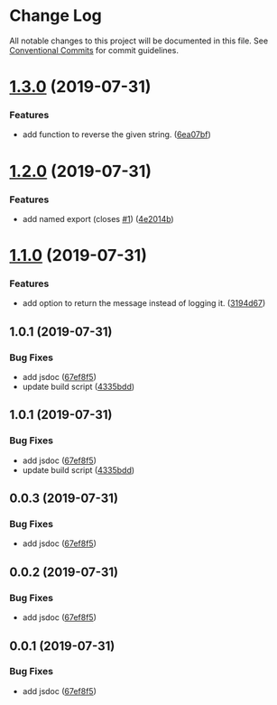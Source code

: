 # Change Log

All notable changes to this project will be documented in this file.
See [Conventional Commits](https://conventionalcommits.org) for commit guidelines.

# [1.3.0](https://github.com/Pavel910/lerna-monorepo/compare/@webiny/cli@1.2.0...@webiny/cli@1.3.0) (2019-07-31)


### Features

* add function to reverse the given string. ([6ea07bf](https://github.com/Pavel910/lerna-monorepo/commit/6ea07bf))





# [1.2.0](https://github.com/Pavel910/lerna-monorepo/compare/@webiny/cli@1.1.0...@webiny/cli@1.2.0) (2019-07-31)


### Features

* add named export (closes [#1](https://github.com/Pavel910/lerna-monorepo/issues/1)) ([4e2014b](https://github.com/Pavel910/lerna-monorepo/commit/4e2014b))





# [1.1.0](https://github.com/Pavel910/lerna-monorepo/compare/@webiny/cli@1.0.1...@webiny/cli@1.1.0) (2019-07-31)


### Features

* add option to return the message instead of logging it. ([3194d67](https://github.com/Pavel910/lerna-monorepo/commit/3194d67))





## 1.0.1 (2019-07-31)


### Bug Fixes

* add jsdoc ([67ef8f5](https://github.com/Pavel910/lerna-monorepo/commit/67ef8f5))
* update build script ([4335bdd](https://github.com/Pavel910/lerna-monorepo/commit/4335bdd))





## 1.0.1 (2019-07-31)


### Bug Fixes

* add jsdoc ([67ef8f5](https://github.com/Pavel910/lerna-monorepo/commit/67ef8f5))
* update build script ([4335bdd](https://github.com/Pavel910/lerna-monorepo/commit/4335bdd))





## 0.0.3 (2019-07-31)


### Bug Fixes

* add jsdoc ([67ef8f5](https://github.com/Pavel910/lerna-monorepo/commit/67ef8f5))





## 0.0.2 (2019-07-31)


### Bug Fixes

* add jsdoc ([67ef8f5](https://github.com/Pavel910/lerna-monorepo/commit/67ef8f5))





## 0.0.1 (2019-07-31)


### Bug Fixes

* add jsdoc ([67ef8f5](https://github.com/Pavel910/lerna-monorepo/commit/67ef8f5))
